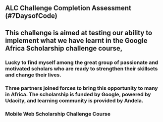 ## ALC Challenge Completion Assessment (#7DaysofCode)

## This challenge is aimed at testing our ability to implement what we have learnt in the Google Africa Scholarship challenge course, 

### Lucky to find myself among the great group of passionate and motivated scholars who are ready to strengthen their skillsets and change their lives. 

### Three partners joined forces to bring this opportunity to many in Africa. The scholarship is funded by Google, powered by Udacity, and learning community is provided by Andela. 

### Mobile Web Scholarship Challenge Course
